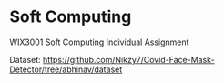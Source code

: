# Soft Computing
WIX3001 Soft Computing Individual Assignment

Dataset:
https://github.com/Nikzy7/Covid-Face-Mask-Detector/tree/abhinav/dataset
